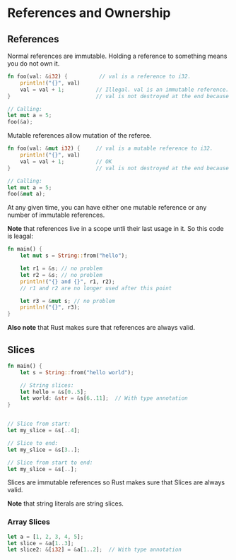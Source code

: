 # References and Ownership

## References

Normal references are immutable. 
Holding a reference to something means you do not own it.
```rust
fn foo(val: &i32) {          // val is a reference to i32.
    println!("{}", val)
    val = val + 1;          // Illegal. val is an immutable reference.
}                           // val is not destroyed at the end because we do not own it.

// Calling:
let mut a = 5;
foo(&a);
```

Mutable references allow mutation of the referee.
```rust
fn foo(val: &mut i32) {     // val is a mutable reference to i32.
    println!("{}", val)
    val = val + 1;          // OK
}                           // val is not destroyed at the end because we do not own it.

// Calling:
let mut a = 5;
foo(&mut a);
```
At any given time, you can have either one mutable reference or any number of immutable references.

**Note** that references live in a scope untli their last usage in it. So this code is leagal:
```rust
fn main() {
    let mut s = String::from("hello");

    let r1 = &s; // no problem
    let r2 = &s; // no problem
    println!("{} and {}", r1, r2);
    // r1 and r2 are no longer used after this point

    let r3 = &mut s; // no problem
    println!("{}", r3);
}
```

**Also note** that Rust makes sure that references are always valid.

## Slices

```rust
fn main() {
    let s = String::from("hello world");

    // String slices:
    let hello = &s[0..5];
    let world: &str = &s[6..11];  // With type annotation
}


// Slice from start:
let my_slice = &s[..4];

// Slice to end:
let my_slice = &s[3..];

// Slice from start to end:
let my_slice = &s[..];
```

Slices are immutable references so Rust makes sure that Slices are always valid.

**Note** that string literals are string slices.

### Array Slices

```rust
let a = [1, 2, 3, 4, 5];
let slice = &a[1..3];
let slice2: &[i32] = &a[1..2];  // With type annotation
```

